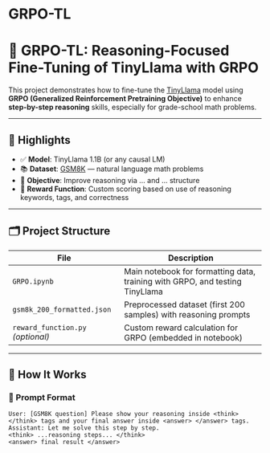 # GRPO-TL

# 🧠 GRPO-TL: Reasoning-Focused Fine-Tuning of TinyLlama with GRPO

This project demonstrates how to fine-tune the [TinyLlama](https://huggingface.co/TinyLlama) model using **GRPO (Generalized Reinforcement Pretraining Objective)** to enhance **step-by-step reasoning** skills, especially for grade-school math problems.

---

## 📌 Highlights

- ✅ **Model**: TinyLlama 1.1B (or any causal LM)
- 📚 **Dataset**: [GSM8K](https://huggingface.co/datasets/gsm8k) — natural language math problems
- 🎯 **Objective**: Improve reasoning via <think>...</think> and <answer>...</answer> structure
- 🧪 **Reward Function**: Custom scoring based on use of reasoning keywords, tags, and correctness

---

## 🗂️ Project Structure

| File | Description |
|------|-------------|
| `GRPO.ipynb` | Main notebook for formatting data, training with GRPO, and testing TinyLlama |
| `gsm8k_200_formatted.json` | Preprocessed dataset (first 200 samples) with reasoning prompts |
| `reward_function.py` *(optional)* | Custom reward calculation for GRPO (embedded in notebook) |

---

## 🚀 How It Works

### 🧾 Prompt Format

```text
User: [GSM8K question] Please show your reasoning inside <think> </think> tags and your final answer inside <answer> </answer> tags.
Assistant: Let me solve this step by step.
<think> ...reasoning steps... </think>
<answer> final result </answer>
